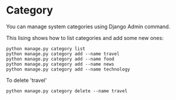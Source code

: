 # Category

You can manage system categories using Django Admin command. 

This lising shows how to list categories and add some new ones:
```
python manage.py category list
python manage.py category add --name travel
python manage.py category add --name food
python manage.py category add --name news
python manage.py category add --name technology  
```

To delete 'travel'
```
python manage.py category delete --name travel
```